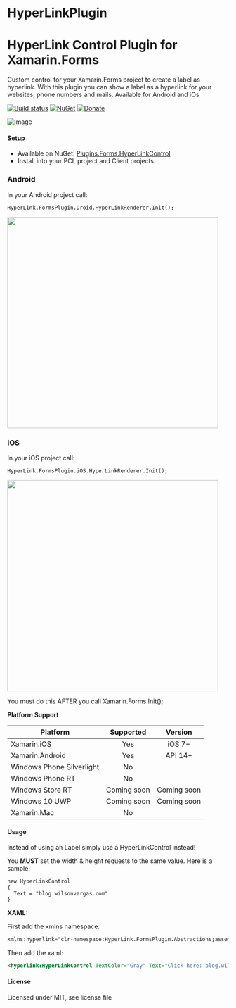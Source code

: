 # HyperLinkPlugin

# HyperLink Control Plugin for Xamarin.Forms

Custom control for your Xamarin.Forms project to create a label as hyperlink. With this plugin you can show a label as a hyperlink for your websites, phone numbers and mails. Available for Android and iOs

[![Build status](https://ci.appveyor.com/api/projects/status/jxgqs10kxj09vk5u?svg=true)](https://ci.appveyor.com/project/wilsonvargas/hyperlinkplugin) [![NuGet](https://img.shields.io/nuget/v/Plugins.Forms.HyperLinkControl.svg?label=NuGet)](https://www.nuget.org/packages/Plugins.Forms.HyperLinkControl/) [![Donate](https://img.shields.io/badge/Donate-PayPal-green.svg)](https://www.paypal.me/wilsondonations/5)

![image](https://github.com/wilsonvargas/HyperLinkPlugin/blob/master/images/images/image.png)


#### Setup
* Available on NuGet: [Plugins.Forms.HyperLinkControl](https://www.nuget.org/packages/Plugins.Forms.HyperLinkControl/)
* Install into your PCL project and Client projects.

### Android

In your Android project call:

```
HyperLink.FormsPlugin.Droid.HyperLinkRenderer.Init();
```

<img src="https://raw.githubusercontent.com/wilsonvargas/HyperLinkPlugin/master/images/images/android.png" 
data-canonical-src="https://raw.githubusercontent.com/wilsonvargas/HyperLinkPlugin/master/images/images/android.png"
 width="480" height="480" />

### iOS

In your iOS project call:

```
HyperLink.FormsPlugin.iOS.HyperLinkRenderer.Init();
```

<img src="https://raw.githubusercontent.com/wilsonvargas/HyperLinkPlugin/master/images/images/ios.png" 
data-canonical-src="https://raw.githubusercontent.com/wilsonvargas/HyperLinkPlugin/master/images/images/ios.png"
 width="480" height="480" />

You must do this AFTER you call Xamarin.Forms.Init();

**Platform Support**

|Platform|Supported|Version|
| ------------------- | :-----------: | :------------------: |
|Xamarin.iOS|Yes|iOS 7+|
|Xamarin.Android|Yes|API 14+|
|Windows Phone Silverlight|No|
|Windows Phone RT|No|
|Windows Store RT|Coming soon|Coming soon
|Windows 10 UWP|Coming soon|Coming soon
|Xamarin.Mac|No||

#### Usage
Instead of using an Label simply use a HyperLinkControl instead!

You **MUST** set the width & height requests to the same value. Here is a sample:
```
new HyperLinkControl
{
  Text = "blog.wilsonvargas.com"
}
```

**XAML:**

First add the xmlns namespace:
```xml
xmlns:hyperlink="clr-namespace:HyperLink.FormsPlugin.Abstractions;assembly=HyperLink.FormsPlugin.Abstractions"
```

Then add the xaml:

```xml
<hyperlink:HyperLinkControl TextColor="Gray" Text="Click here: blog.wilsonvargas.com&#x0a;Phone number: +65 9215 7231&#x0a;Email address: wilsonvargas_6@outlook.com"/>
```

#### License
Licensed under MIT, see license file

